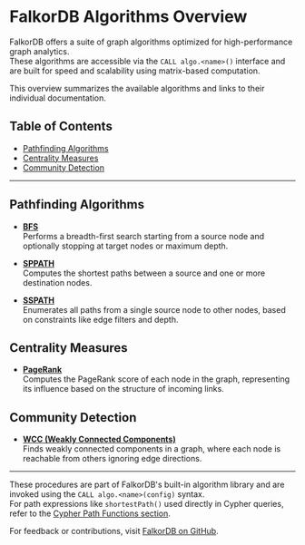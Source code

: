 # FalkorDB Algorithms Overview

FalkorDB offers a suite of graph algorithms optimized for high-performance graph analytics.  
These algorithms are accessible via the `CALL algo.<name>()` interface and are built for speed and scalability using matrix-based computation.

This overview summarizes the available algorithms and links to their individual documentation.

## Table of Contents

- [Pathfinding Algorithms](#pathfinding-algorithms)
- [Centrality Measures](#centrality-measures)
- [Community Detection](#community-detection)

---

## Pathfinding Algorithms

- **[BFS](./algo_bfs.md)**  
  Performs a breadth-first search starting from a source node and optionally stopping at target nodes or maximum depth.

- **[SPPATH](./algo_spath.md)**  
  Computes the shortest paths between a source and one or more destination nodes.

- **[SSPATH](./algo_sspath.md)**  
  Enumerates all paths from a single source node to other nodes, based on constraints like edge filters and depth.

## Centrality Measures

- **[PageRank](./algo_pagerank.md)**  
  Computes the PageRank score of each node in the graph, representing its influence based on the structure of incoming links.

## Community Detection

- **[WCC (Weakly Connected Components)](./algo_wcc.md)**  
  Finds weakly connected components in a graph, where each node is reachable from others ignoring edge directions.

---

These procedures are part of FalkorDB's built-in algorithm library and are invoked using the `CALL algo.<name>(config)` syntax.  
For path expressions like `shortestPath()` used directly in Cypher queries, refer to the [Cypher Path Functions section](../cypher).

For feedback or contributions, visit [FalkorDB on GitHub](https://github.com/FalkorDB/docs).